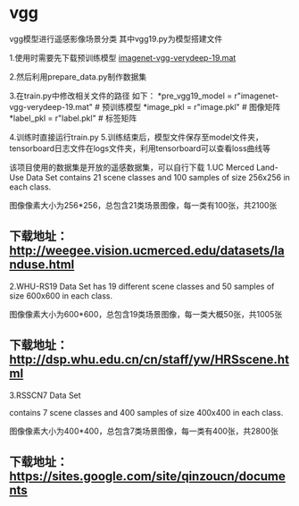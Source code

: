 # vgg
vgg模型进行遥感影像场景分类
其中vgg19.py为模型搭建文件

1.使用时需要先下载预训练模型 [imagenet-vgg-verydeep-19.mat](http://www.vlfeat.org/matconvnet/models/imagenet-vgg-verydeep-19.mat)

2.然后利用prepare_data.py制作数据集

3.在train.py中修改相关文件的路径
如下：
*pre_vgg19_model = r"imagenet-vgg-verydeep-19.mat"  # 预训练模型
*image_pkl = r"image.pkl"  # 图像矩阵
*label_pkl = r"label.pkl"  # 标签矩阵

4.训练时直接运行train.py
5.训练结束后，模型文件保存至model文件夹，tensorboard日志文件在logs文件夹，利用tensorboard可以查看loss曲线等


该项目使用的数据集是开放的遥感数据集，可以自行下载
1.UC Merced Land-Use Data Set
contains 21 scene classes and 100 samples of size 256x256 in each class.

图像像素大小为256*256，总包含21类场景图像，每一类有100张，共2100张

下载地址：http://weegee.vision.ucmerced.edu/datasets/landuse.html
-------------------------------------------------------------------------
2.WHU-RS19 Data Set 
has 19 different scene classes and 50 samples of size 600x600 in each class.

图像像素大小为600*600，总包含19类场景图像，每一类大概50张，共1005张

下载地址：http://dsp.whu.edu.cn/cn/staff/yw/HRSscene.html
-------------------------------------------------------------------------
3.RSSCN7 Data Set

contains 7 scene classes and 400 samples of size 400x400 in each class.

图像像素大小为400*400，总包含7类场景图像，每一类有400张，共2800张

下载地址：https://sites.google.com/site/qinzoucn/documents
-------------------------------------------------------------------------
